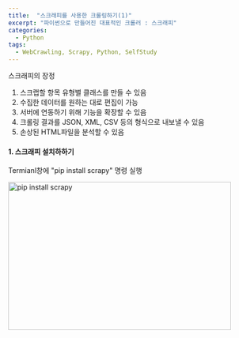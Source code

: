 ```yaml
---
title:  "스크래피를 사용한 크롤링하기(1)"
excerpt: "파이썬으로 만들어진 대표적인 크롤러 : 스크래피"
categories:
  - Python
tags:
  - WebCrawling, Scrapy, Python, SelfStudy
---
```


스크래피의 장정
1. 스크랩할 항목 유형별 클래스를 만들 수 있음
2. 수집한 데이터를 원하는 대로 편집이 가능
3. 서버에 연동하기 위해 기능을 확장할 수 있음
4. 크롤링 결과를 JSON, XML, CSV 등의 형식으로 내보낼 수 있음
5. 손상된 HTML파일을 분석할 수 있음

#### 1. 스크래피 설치하하기
Termianl창에 "pip install scrapy" 명령 실행

<img src="C:\Users\USER\Desktop\pip install scrapy.png" width="450px" height="300px" title="스크래피 설치 확인" alt="pip install scrapy"></img><br/>
